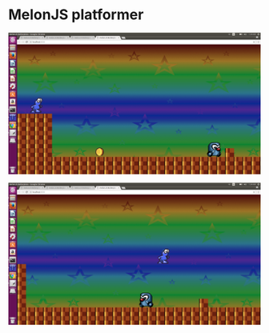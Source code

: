  # MelonJS platformer


![Alt text](./Platformer1.png?raw=true "Screenshot")

![Alt text](./Platformer-3.png?raw=true "Screenshot")
